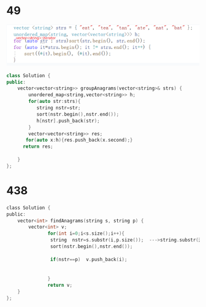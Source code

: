 # 49

![](<leetcode hot 1-10_md_files/ae6a3d30-bcb3-11ee-b120-bbdd045c73c5_20240127093040.jpeg?v=1\&type=image\&token=V1%3Au9wnVqAcsS_xvsSM8qSgHXBTj3uXgcxhFwhpk5kzHJA>)

```C++
class Solution {
public:
    vector<vector<string>> groupAnagrams(vector<string>& strs) {
        unordered_map<string,vector<string>> h;
        for(auto str:strs){
           string nstr=str;
           sort(nstr.begin(),nstr.end());
           h[nstr].push_back(str);
        }
        vector<vector<string>> res;
       for(auto x:h){res.push_back(x.second);}
      return res;

    }
};
```





# 438

```C
class Solution {
public:
    vector<int> findAnagrams(string s, string p) {
        vector<int> v;
               for(int i=0;i<s.size();i++){
                string  nstr=s.substr(i,p.size());  --->string.substr(开始位置，长度)
                sort(nstr.begin(),nstr.end());
                
                if(nstr==p)  v.push_back(i);


               }
               return v;
    }
};
```

